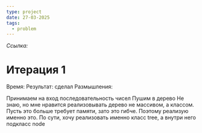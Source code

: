 ```yaml
---
type: project
date: 27-03-2025
tags:
  - problem
---
```

*Ссылка:* 
# Итерация 1
Время: 
Результат: сделал
Размышления:

Принимаем на вход последовательность чисел
Пушим в дерево
Не знаю, но мне нравится реализовывать дерево не массивом, а классом.
Пусть это больше требует памяти, зато это гибче. Поэтому реализую именно это.
По сути, хочу реализовать именно класс tree, а внутри него подкласс node


